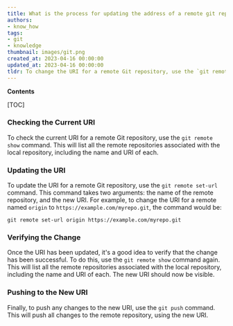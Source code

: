 ```yaml
---
title: What is the process for updating the address of a remote git repository?
authors:
- know_how
tags:
- git
- knowledge
thumbnail: images/git.png
created_at: 2023-04-16 00:00:00
updated_at: 2023-04-16 00:00:00
tldr: To change the URI for a remote Git repository, use the `git remote set-url` command.
---
```


**Contents**

[TOC]

### Checking the Current URI

To check the current URI for a remote Git repository, use the `git remote show` command. This will list all the remote repositories associated with the local repository, including the name and URI of each.

### Updating the URI

To update the URI for a remote Git repository, use the `git remote set-url` command. This command takes two arguments: the name of the remote repository, and the new URI. For example, to change the URI for a remote named `origin` to `https://example.com/myrepo.git`, the command would be:

```shell
git remote set-url origin https://example.com/myrepo.git
```

### Verifying the Change

Once the URI has been updated, it's a good idea to verify that the change has been successful. To do this, use the `git remote show` command again. This will list all the remote repositories associated with the local repository, including the name and URI of each. The new URI should now be visible.

### Pushing to the New URI

Finally, to push any changes to the new URI, use the `git push` command. This will push all changes to the remote repository, using the new URI.
